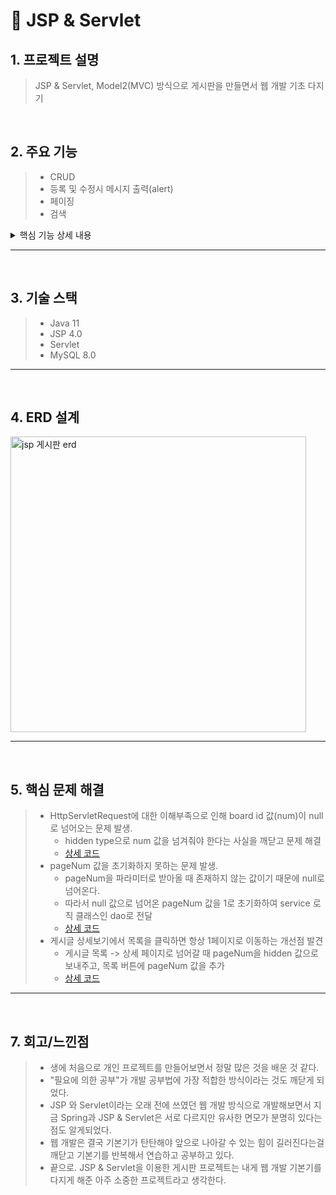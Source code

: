 # 📌 JSP & Servlet

## 1. 프로젝트 설명
> JSP & Servlet, Model2(MVC) 방식으로 게시판을 만들면서 웹 개발 기초 다지기

</br>

## 2. 주요 기능
> - CRUD
> - 등록 및 수정시 메시지 출력(alert)
> - 페이징
> - 검색
<details>
  <summary>핵심 기능 상세 내용</summary>
  ✔️ dao를 이용한 service 로직 분리
  <a href="https://github.com/ksungsu/NewJSP/blob/main/NewJSP/src/main/java/dao/BoardDao.java"> 📌 코드 확인</a>
</details>

* * *

</br>

## 3. 기술 스택
> - Java 11
> - JSP 4.0
> - Servlet 
> - MySQL 8.0

* * *

</br>

## 4. ERD 설계
<img width="473" alt="jsp 게시판 erd" src="https://user-images.githubusercontent.com/90013342/209227060-fa40bbc8-534b-4e07-b9c6-c9f8faba7be4.png">

* * *

</br>

## 5. 핵심 문제 해결
> - HttpServletRequest에 대한 이해부족으로 인해 board id 값(num)이 null로 넘어오는 문제 발생.
>   - hidden type으로 num 값을 넘겨줘야 한다는 사실을 깨닫고 문제 해결
>   - [상세 코드](https://github.com/ksungsu/NewJSP/blob/4834392fde7e6ae998e1902210b25d25847c4b72/NewJSP/src/main/webapp/boardRead.jsp#L37)
> - pageNum 값을 초기화하지 못하는 문제 발생.
>   - pageNum을 파라미터로 받아올 때 존재하지 않는 값이기 때문에 null로 넘어온다. 
>   - 따라서 null 값으로 넘어온 pageNum 값을 1로 초기화하여 service 로직 클래스인 dao로 전달
>   - [상세 코드](https://github.com/ksungsu/NewJSP/blob/20715798a86b01a80032008dc579afe6da8d9182/NewJSP/src/main/webapp/boardList.jsp#L42)
> - 게시글 상세보기에서 목록을 클릭하면 항상 1페이지로 이동하는 개선점 발견
>   -  게시글 목록 -> 상세 페이지로 넘어갈 때 pageNum을 hidden 값으로 보내주고, 목록 버튼에 pageNum 값을 추가
>   - [상세 코드](https://github.com/ksungsu/NewJSP/blob/79b542389b2182c011cce52d7cdc40732de7b85e/NewJSP/src/main/webapp/boardList.jsp#L66)
 

* * *

</br>

## 7. 회고/느낀점
> - 생에 처음으로 개인 프로젝트를 만들어보면서 정말 많은 것을 배운 것 같다. 
> - "필요에 의한 공부"가 개발 공부법에 가장 적합한 방식이라는 것도 깨닫게 되었다.
> - JSP 와 Servlet이라는 오래 전에 쓰였던 웹 개발 방식으로 개발해보면서 지금 Spring과 JSP & Servlet은 서로 다르지만 유사한 면모가 분명히 있다는 점도 알게되었다.
> - 웹 개발은 결국 기본기가 탄탄해야 앞으로 나아갈 수 있는 힘이 길러진다는걸 깨닫고 기본기를 반복해서 연습하고 공부하고 있다. 
> - 끝으로. JSP & Servlet을 이용한 게시판 프로젝트는 내게 웹 개발 기본기를 다지게 해준 아주 소중한 프로젝트라고 생각한다.
